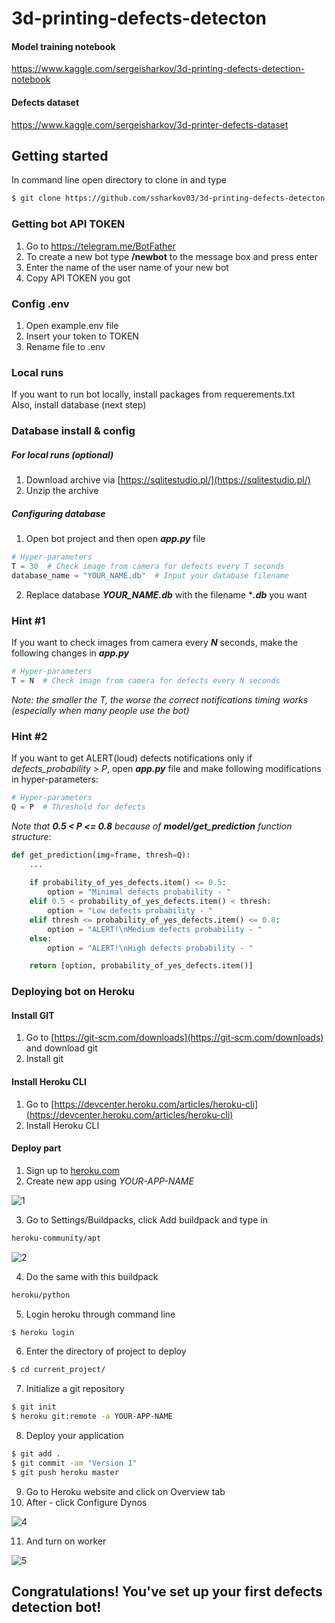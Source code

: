 # 3d-printing-defects-detecton

#### Model training notebook
https://www.kaggle.com/sergeisharkov/3d-printing-defects-detection-notebook

#### Defects dataset
https://www.kaggle.com/sergeisharkov/3d-printer-defects-dataset


## Getting started
In command line open directory to clone in and type  
```bash
$ git clone https://github.com/ssharkov03/3d-printing-defects-detecton.git
```


### Getting bot API TOKEN
1. Go to https://telegram.me/BotFather
2. To create a new bot type **/newbot** to the message box and press enter
3. Enter the name of the user name of your new bot
4. Copy API TOKEN you got


### Config .env
1. Open example.env file
2. Insert your token to TOKEN
3. Rename file to .env


### Local runs
If you want to run bot locally, install packages from requerements.txt  
Also, install database (next step)


### Database install & config
     
##### For local runs (optional)

1. Download archive via [https://sqlitestudio.pl/](https://sqlitestudio.pl/) 
2. Unzip the archive
##### Configuring database

1. Open bot project and then open ***app.py*** file

```python
# Hyper-parameters
T = 30  # Check image from camera for defects every T seconds
database_name = "YOUR_NAME.db"  # Input your database filename
```

2. Replace database ***YOUR_NAME.db*** with the filename ****.db*** you want


### Hint #1
If you want to check images from camera every ***N*** seconds, make the following changes in ***app.py*** 


```python
# Hyper-parameters
T = N  # Check image from camera for defects every N seconds
```
_Note: the smaller the T, the worse the correct notifications timing works (especially when many people use the bot)_

### Hint #2
If you want to get ALERT(loud) defects notifications only if _defects_probability > P_,
open ***app.py*** file and make following modifications in hyper-parameters:

```python
# Hyper-parameters
Q = P  # Threshold for defects
```
  

_Note that ***0.5 < P <= 0.8*** because of ***model/get_prediction*** function structure_:
```python
def get_prediction(img=frame, thresh=Q):
    ...
    
    if probability_of_yes_defects.item() <= 0.5:
        option = "Minimal defects probability - "
    elif 0.5 < probability_of_yes_defects.item() < thresh:
        option = "Low defects probability - "
    elif thresh <= probability_of_yes_defects.item() <= 0.8:
        option = "ALERT!\nMedium defects probability - "
    else:
        option = "ALERT!\nHigh defects probability - "

    return [option, probability_of_yes_defects.item()]
```



### Deploying bot on Heroku

#### Install GIT
1. Go to [https://git-scm.com/downloads](https://git-scm.com/downloads) and download git
2. Install git

#### Install Heroku CLI
1. Go to [https://devcenter.heroku.com/articles/heroku-cli](https://devcenter.heroku.com/articles/heroku-cli)
2. Install Heroku CLI

#### Deploy part
1. Sign up to [heroku.com](http://heroku.com/)
2. Create new app using *YOUR-APP-NAME*

![1](https://user-images.githubusercontent.com/37328273/129976133-5dcfdea6-7808-4387-9b0c-f5cb3498719a.jpg)

3. Go to Settings/Buildpacks, click Add buildpack and type in
``` bash
heroku-community/apt
```

![2](https://user-images.githubusercontent.com/37328273/129976265-5e5db151-2e41-40cd-ae94-0ecf6de10431.jpg)

4. Do the same with this buildpack
``` bash
heroku/python
```
5. Login heroku through command line

```bash
$ heroku login
```
6. Enter the directory of project to deploy

```bash
$ cd current_project/
```
7. Initialize a git repository

```bash
$ git init
$ heroku git:remote -a YOUR-APP-NAME
```
8. Deploy your application

```bash
$ git add .
$ git commit -am "Version 1"
$ git push heroku master
```


9. Go to Heroku website and click on Overview tab
10. After - click Configure Dynos

![4](https://user-images.githubusercontent.com/37328273/129976528-9a952195-6d91-423c-a9e0-cb2dbccf07ea.jpg)

11. And turn on worker

![5](https://user-images.githubusercontent.com/37328273/129976540-a8fb2893-f26e-4e18-997d-6537d4f851da.jpg)


## Congratulations! You've set up your first defects detection bot!


















